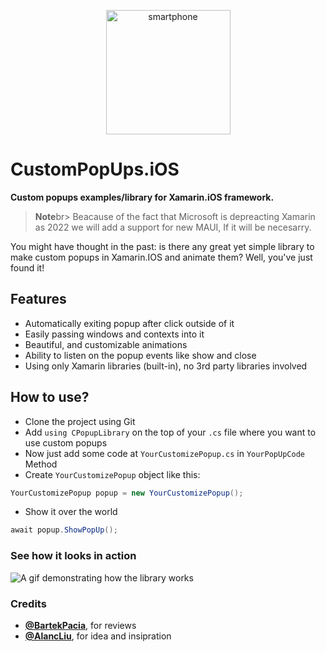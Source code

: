 <p align="center">
  <img width="199" height="199" src="https://i.imgur.com/32FqQY0.png" alt="smartphone">
</p>

# CustomPopUps.iOS

**Custom popups examples/library for Xamarin.iOS framework.**

> **Note**br>
> Beacause of the fact that Microsoft is depreacting Xamarin as 2022
> we will add a support for new MAUI, If it will be necesarry.

You might have thought in the past: is there any great yet simple library to make custom popups in Xamarin.IOS and animate them? Well, you've just found it!

## Features 

- Automatically exiting popup after click outside of it
- Easily passing windows and contexts into it
- Beautiful, and customizable animations
- Ability to listen on the popup events like show and close
- Using only Xamarin libraries (built-in), no 3rd party libraries involved

## How to use?

- Clone the project using Git<br>
- Add `using CPopupLibrary` on the top of your `.cs` file where you want to use custom popups
- Now just add some code at `YourCustomizePopup.cs` in `YourPopUpCode` Method
- Create `YourCustomizePopup` object like this:<br>
```csharp
YourCustomizePopup popup = new YourCustomizePopup();
```
- Show it over the world
```csharp
await popup.ShowPopUp();
```

### See how it looks in action
![A gif demonstrating how the library works](https://i.imgur.com/tpLGIic.gif)

### Credits

- [**@BartekPacia**](https://github.com/bartekpacia), for reviews
- [**@AlancLiu**](https://stackoverflow.com/users/6228063/alanc-liu), for idea and insipration
